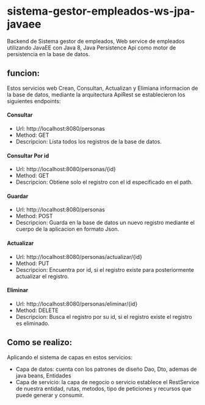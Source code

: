 # sistema-gestor-empleados-ws-jpa-javaee
Backend de Sistema gestor de empleados, Web service de empleados utilizando JavaEE con Java 8, Java Persistence Api como motor de persistencia en la base de datos.
## funcion:
Estos servicios web Crean, Consultan, Actualizan y Elimiana informacion de la base de datos, mediante la arquitectura ApiRest se establecieron los siguientes endpoints:
#### Consultar 
* Url: http://localhost:8080/personas
* Method: GET
* Descripcion: Lista todos los registros de la base de datos.
#### Consultar Por id 
* Url: http://localhost:8080/personas/{id}
* Method: GET
* Descripcion: Obtiene solo el registro con el id especificado en el path.
#### Guardar  
* Url: http://localhost:8080/personas
* Method: POST
* Descripcion: Guarda en la base de datos un nuevo registro mediante el cuerpo de la aplicacion en formato Json.
#### Actualizar
* Url: http://localhost:8080/personas/actualizar/{id}
* Method: PUT
* Descripcion: Encuentra por id, si el registro existe para posteriormente actualizar el registro.
#### Eliminar
* Url: http://localhost:8080/personas/eliminar/{id}
* Method: DELETE
* Descripcion: Busca el registro por su id, si el registro existe el registro es eliminado.
## Como se realizo:
Aplicando el sistema de capas en estos servicios:
* Capa de datos: cuenta con los patrones de diseño Dao, Dto, ademas de java beans, Entidades
* Capa de servicio: la capa de negocio o servicio establece el RestService de nuestra entidad, rutas, metodos, tipo de peticiones y recursos que puede generar y consumir.
